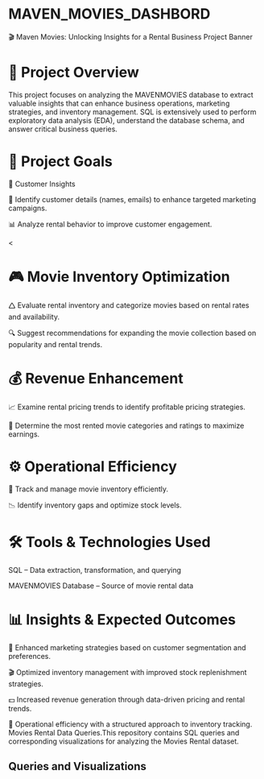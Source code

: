 # MAVEN_MOVIES_DASHBORD

🎬 Maven Movies: Unlocking Insights for a Rental Business
Project Banner

<H1>📌 Project Overview</H1>
This project focuses on analyzing the MAVENMOVIES database to extract valuable insights that can enhance business operations, marketing strategies, and inventory management.
SQL is extensively used to perform exploratory data analysis (EDA), understand the database schema, and answer critical business queries.

<H1>🎯 Project Goals</H1>

<H>🛒 Customer Insights </H>

📌 Identify customer details (names, emails) to enhance targeted marketing campaigns.

📊 Analyze rental behavior to improve customer engagement.

<<H1>🎮 Movie Inventory Optimization</H1>
🛆 Evaluate rental inventory and categorize movies based on rental rates and availability.

🔍 Suggest recommendations for expanding the movie collection based on popularity and rental trends.

<H1>💰 Revenue Enhancement</H1>
📈 Examine rental pricing trends to identify profitable pricing strategies.

🎥 Determine the most rented movie categories and ratings to maximize earnings.

<H1>⚙️ Operational Efficiency</H1>
📌 Track and manage movie inventory efficiently.

📉 Identify inventory gaps and optimize stock levels.

<H1>🛠️ Tools & Technologies Used</H1>
SQL – Data extraction, transformation, and querying

MAVENMOVIES Database – Source of movie rental data

<H1>📊 Insights & Expected Outcomes</H1>
📢 Enhanced marketing strategies based on customer segmentation and preferences.

🎬 Optimized inventory management with improved stock replenishment strategies.

💵 Increased revenue generation through data-driven pricing and rental trends.

📌 Operational efficiency with a structured approach to inventory tracking.
Movies Rental Data Queries.This repository contains SQL queries and corresponding visualizations for analyzing the Movies Rental dataset.

<H2>Queries and Visualizations</H2>
